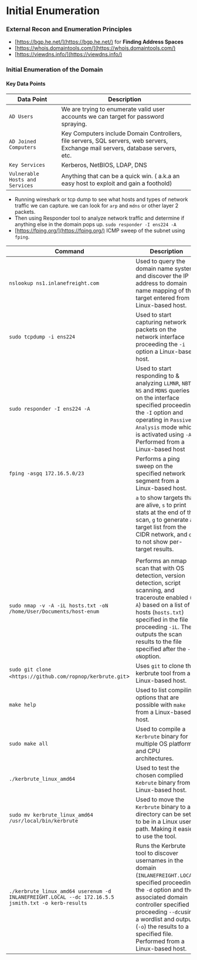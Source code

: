 # Initial Enumeration

### **External Recon and Enumeration Principles**

* [https://bgp.he.net/](https://bgp.he.net/) for **Finding Address Spaces**
* [https://whois.domaintools.com/](https://whois.domaintools.com/)
* [https://viewdns.info/](https://viewdns.info/)

### **Initial Enumeration of the Domain**

#### **Key Data Points**

| **Data Point**                  | **Description**                                                                                                                 |
| ------------------------------- | ------------------------------------------------------------------------------------------------------------------------------- |
| `AD Users`                      | We are trying to enumerate valid user accounts we can target for password spraying.                                             |
| `AD Joined Computers`           | Key Computers include Domain Controllers, file servers, SQL servers, web servers, Exchange mail servers, database servers, etc. |
| `Key Services`                  | Kerberos, NetBIOS, LDAP, DNS                                                                                                    |
| `Vulnerable Hosts and Services` | Anything that can be a quick win. ( a.k.a an easy host to exploit and gain a foothold)                                          |

* Running wireshark or tcp dump to see what hosts and types of network traffic we can capture. we can look for `arp` and `mdns` or other layer 2 packets.
* Then using Responder tool to analyze network traffic and determine if anything else in the domain pops up. `sudo responder -I ens224 -A`
* [https://fping.org/](https://fping.org/) ICMP sweep of the subnet using `fping`.

| **Command**                                                                                         | **Description**                                                                                                                                                                                                                                                                                 |
| --------------------------------------------------------------------------------------------------- | ----------------------------------------------------------------------------------------------------------------------------------------------------------------------------------------------------------------------------------------------------------------------------------------------- |
| `nslookup ns1.inlanefreight.com`                                                                    | Used to query the domain name system and discover the IP address to domain name mapping of the target entered from a Linux-based host.                                                                                                                                                          |
| `sudo tcpdump -i ens224`                                                                            | Used to start capturing network packets on the network interface proceeding the `-i` option a Linux-based host.                                                                                                                                                                                 |
| `sudo responder -I ens224 -A`                                                                       | Used to start responding to & analyzing `LLMNR`, `NBT-NS` and `MDNS` queries on the interface specified proceeding the `-I` option and operating in `Passive Analysis` mode which is activated using `-A`. Performed from a Linux-based host                                                    |
| `fping -asgq 172.16.5.0/23`                                                                         | Performs a ping sweep on the specified network segment from a Linux-based host.                                                                                                                                                                                                                 |
|                                                                                                     | `a` to show targets that are alive, `s` to print stats at the end of the scan, `g` to generate a target list from the CIDR network, and `q` to not show per-target results.                                                                                                                     |
|                                                                                                     |                                                                                                                                                                                                                                                                                                 |
| `sudo nmap -v -A -iL hosts.txt -oN /home/User/Documents/host-enum`                                  | Performs an nmap scan that with OS detection, version detection, script scanning, and traceroute enabled (`-A`) based on a list of hosts (`hosts.txt`) specified in the file proceeding `-iL`. Then outputs the scan results to the file specified after the `-oN`option.                       |
| `sudo git clone <https://github.com/ropnop/kerbrute.git`>                                           | Uses `git` to clone the kerbrute tool from a Linux-based host.                                                                                                                                                                                                                                  |
| `make help`                                                                                         | Used to list compiling options that are possible with `make` from a Linux-based host.                                                                                                                                                                                                           |
| `sudo make all`                                                                                     | Used to compile a `Kerbrute` binary for multiple OS platforms and CPU architectures.                                                                                                                                                                                                            |
| `./kerbrute_linux_amd64`                                                                            | Used to test the chosen complied `Kebrute` binary from a Linux-based host.                                                                                                                                                                                                                      |
| `sudo mv kerbrute_linux_amd64 /usr/local/bin/kerbrute`                                              | Used to move the `Kerbrute` binary to a directory can be set to be in a Linux user's path. Making it easier to use the tool.                                                                                                                                                                    |
| `./kerbrute_linux_amd64 userenum -d INLANEFREIGHT.LOCAL --dc 172.16.5.5 jsmith.txt -o kerb-results` | Runs the Kerbrute tool to discover usernames in the domain (`INLANEFREIGHT.LOCAL`) specified proceeding the `-d` option and the associated domain controller specified proceeding `--dc`using a wordlist and outputs (`-o`) the results to a specified file. Performed from a Linux-based host. |
